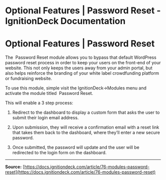 # Optional Features | Password Reset - IgnitionDeck Documentation

# Optional Features | Password Reset

[](javascript:window.print())

The  Password Reset module allows you to bypass that default WordPress password reset process in order to keep your users on the front-end of your website. This not only keeps the users away from your admin portal, but also helps reinforce the branding of your white label crowdfunding platform or fundraising website.

To use this module, simple visit the IgnitionDeck->Modules menu and activate the module titled  Password Reset.

This will enable a 3 step process:

1. Redirect to the dashboard to display a custom form that asks the user to submit their login email address.

2. Upon submission, they will receive a confirmation email with a reset link that takes them back to the dashboard, where they’ll enter a new secure password.

3. Once submitted, the password will update and the user will be redirected to the login form on the dashboard.



---
**Source:** [https://docs.ignitiondeck.com/article/76-modules-password-reset](https://docs.ignitiondeck.com/article/76-modules-password-reset)
